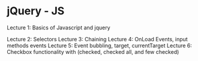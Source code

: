 # jQuery - JS 
Lecture 1: Basics of Javascript and jquery

Lecture 2: Selectors
Lecture 3: Chaining
Lecture 4: OnLoad Events, input methods events
Lecture 5: Event bubbling, target, currentTarget
Lecture 6: Checkbox functionality with (checked, checked all, and few checked)
